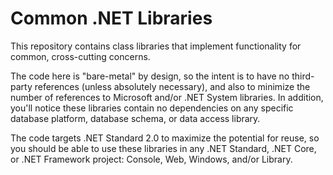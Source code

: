# Common .NET Libraries

This repository contains class libraries that implement functionality for common, cross-cutting concerns. 

The code here is "bare-metal" by design, so the intent is to have no third-party references (unless absolutely necessary), and also to minimize the number of references to Microsoft and/or .NET System libraries. In addition, you'll notice these libraries contain no dependencies on any specific database platform, database schema, or data access library.

The code targets .NET Standard 2.0 to maximize the potential for reuse, so you should be able to use these libraries in any .NET Standard, .NET Core, or .NET Framework project: Console, Web, Windows, and/or Library.
